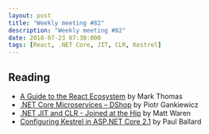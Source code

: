```yaml
---
layout: post
title: "Weekly meeting #82"
description: "Weekly meeting #82"
date: 2018-07-23 07:30:000
tags: [React, .NET Core, JIT, CLR, Kestrel]
--- 
```

 
## Reading

* [A Guide to the React Ecosystem](https://ifelse.io/2018/07/04/a-guide-to-the-react-ecosystem/) by Mark Thomas
* [.NET Core Microservices – DShop](https://piotrgankiewicz.com/2018/07/05/net-core-microservices-dshop/) by Piotr Gankiewicz
* [.NET JIT and CLR - Joined at the Hip](http://mattwarren.org/2018/07/05/.NET-JIT-and-CLR-Joined-at-the-Hip/) by Matt Waren
* [Configuring Kestrel in ASP.NET Core 2.1](https://www.telerik.com/blogs/configuring-kestrel-in-asp-net-core-2-1) by Paul Ballard